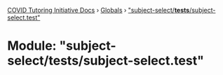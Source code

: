 [COVID Tutoring Initiative Docs](../README.md) › [Globals](../globals.md) › ["subject-select/**tests**/subject-select.test"](_subject_select___tests___subject_select_test_.md)

# Module: "subject-select/**tests**/subject-select.test"
